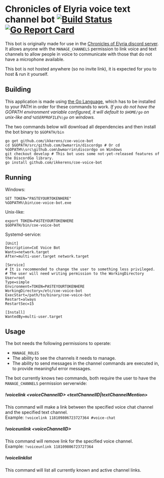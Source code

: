 # Chronicles of Elyria voice text channel bot [![Build Status](https://travis-ci.org/ikkerens/coe-voice-bot.svg?branch=master)](https://travis-ci.org/ikkerens/coe-voice-bot) [![Go Report Card](https://goreportcard.com/badge/github.com/ikkerens/coe-voice-bot)](https://goreportcard.com/report/github.com/ikkerens/coe-voice-bot) 

This bot is originally made for use in the [Chronicles of Elyria discord server](https://discord.gg/chroniclesofelyria).  
It allows anyone with the `MANAGE_CHANNELS` permission to link voice and text channels to allow people in voice to
communicate with those that do not have a microphone available.

This bot is not hosted anywhere (so no invite link), it is expected for you to host & run it yourself.

## Building
This application is made using [the Go Language](https://golang.org/), which has to be installed to your PATH in order for these commands to work.
*If you do not have the GOPATH environment variable configured, it will default to `$HOME/go` on unix-like and `%USERPROFILE%\go` on windows.*

The two commands below will download all dependencies and then install the bot binary to `$GOPATH/bin`
```
go get github.com/ikkerens/coe-voice-bot
cd $GOPATH/src/github.com/bwmarrin/discordgo # Or cd %GOPATH%\src\github.com\bwmarrin\discordgo on Windows
git checkout develop # This bot uses some not-yet-released features of the DiscordGo library.
go install github.com/ikkerens/coe-voice-bot
```

## Running
Windows:
```
SET TOKEN="PASTEYOURTOKENHERE"
%GOPATH%\bin\coe-voice-bot.exe
```

Unix-like:
```
export TOKEN=PASTEYOURTOKENHERE
$GOPATH/bin/coe-voice-bot
```

Systemd-service:
```
[Unit]
Description=CoE Voice Bot
Wants=network.target
After=multi-user.target network.target

[Service]
# It is recommended to change the user to something less privileged.
# The user will need writing permission to the WorkingDirectory
User=root
Type=simple
Environment=TOKEN=PASTEYOURTOKENHERE
WorkingDirectory=/etc/coe-voice-bot
ExecStart=/path/to/binary/coe-voice-bot
Restart=always
RestartSec=15

[Install]
WantedBy=multi-user.target
```

## Usage
The bot needs the following permissions to operate:
* `MANAGE_ROLES`
* The ability to see the channels it needs to manage.
* The ability to send messages in the channel commands are executed in, to provide meaningful error messages.

The bot currently knows two commands, both require the user to have the `MANAGE_CHANNELS` permission serverwide:

##### !voicelink \<voiceChannelID> <textChannelID|textChannelMention>
This command will make a link between the specified voice chat channel and the specified text channel.  
Example: `!voicelink 118109806723727364 #voice-chat`

##### !voiceunlink \<voiceChannelID>
This command will remove link for the specified voice channel.  
Example: `!voiceunlink 118109806723727364`

##### !voicelinklist
This command will list all currently known and active channel links.